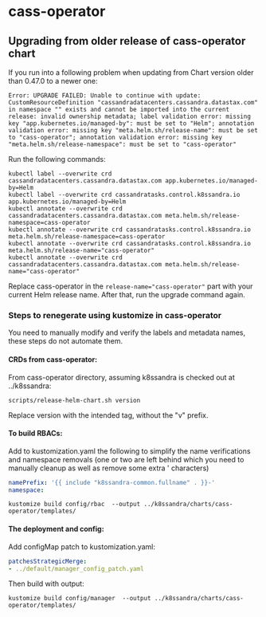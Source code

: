# cass-operator

## Upgrading from older release of cass-operator chart

If you run into a following problem when updating from Chart version older than 0.47.0 to a newer one:

```console
Error: UPGRADE FAILED: Unable to continue with update: CustomResourceDefinition "cassandradatacenters.cassandra.datastax.com" in namespace "" exists and cannot be imported into the current release: invalid ownership metadata; label validation error: missing key "app.kubernetes.io/managed-by": must be set to "Helm"; annotation validation error: missing key "meta.helm.sh/release-name": must be set to "cass-operator"; annotation validation error: missing key "meta.helm.sh/release-namespace": must be set to "cass-operator"
```

Run the following commands:

```
kubectl label --overwrite crd cassandradatacenters.cassandra.datastax.com app.kubernetes.io/managed-by=Helm
kubectl label --overwrite crd cassandratasks.control.k8ssandra.io app.kubernetes.io/managed-by=Helm
kubectl annotate --overwrite crd cassandradatacenters.cassandra.datastax.com meta.helm.sh/release-namespace=cass-operator
kubectl annotate --overwrite crd cassandratasks.control.k8ssandra.io meta.helm.sh/release-namespace=cass-operator
kubectl annotate --overwrite crd cassandratasks.control.k8ssandra.io meta.helm.sh/release-name="cass-operator"
kubectl annotate --overwrite crd cassandradatacenters.cassandra.datastax.com meta.helm.sh/release-name="cass-operator"
```

Replace cass-operator in the ``release-name="cass-operator"`` part with your current Helm release name. After that, run the upgrade command again.

### Steps to renegerate using kustomize in cass-operator

You need to manually modify and verify the labels and metadata names, these steps do not automate them.

#### CRDs from cass-operator:

From cass-operator directory, assuming k8ssandra is checked out at ../k8ssandra:

```
scripts/release-helm-chart.sh version
```

Replace version with the intended tag, without the "v" prefix.

#### To build RBACs:

Add to kustomization.yaml the following to simplify the name verifications and namespace removals (one or two are left behind which you need to manually cleanup as well as remove some extra ' characters)

```yaml
namePrefix: '{{ include "k8ssandra-common.fullname" . }}-'
namespace: 
```

```
kustomize build config/rbac  --output ../k8ssandra/charts/cass-operator/templates/
```

#### The deployment and config:

Add configMap patch to kustomization.yaml:

```yaml
patchesStrategicMerge:
- ../default/manager_config_patch.yaml
```

Then build with output:

```
kustomize build config/manager  --output ../k8ssandra/charts/cass-operator/templates/
```